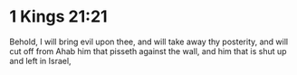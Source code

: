 # 1 Kings 21:21

Behold, I will bring evil upon thee, and will take away thy posterity, and will cut off from Ahab him that pisseth against the wall, and him that is shut up and left in Israel,